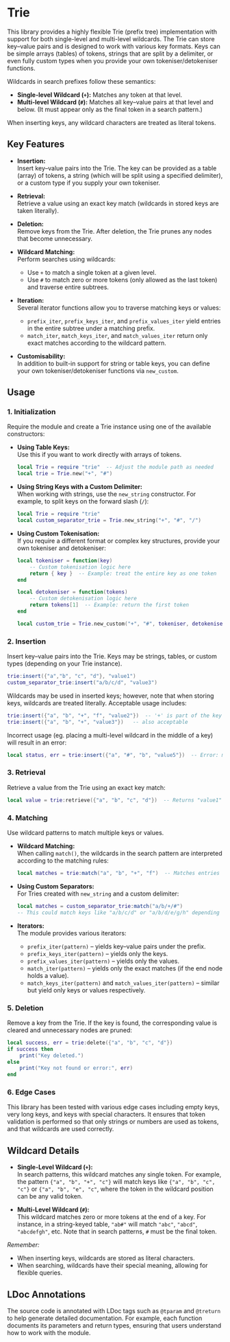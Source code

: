 # Trie

This library provides a highly flexible Trie (prefix tree) implementation with support for both single-level and multi-level wildcards. The Trie can store key–value pairs and is designed to work with various key formats. Keys can be simple arrays (tables) of tokens, strings that are split by a delimiter, or even fully custom types when you provide your own tokeniser/detokeniser functions.

Wildcards in search prefixes follow these semantics:

- **Single-level Wildcard (`+`):** Matches any token at that level.
- **Multi-level Wildcard (`#`):** Matches all key–value pairs at that level and below. (It must appear only as the final token in a search pattern.)

When inserting keys, any wildcard characters are treated as literal tokens.


## Key Features

- **Insertion:**  
  Insert key–value pairs into the Trie. The key can be provided as a table (array) of tokens, a string (which will be split using a specified delimiter), or a custom type if you supply your own tokeniser.
  
- **Retrieval:**  
  Retrieve a value using an exact key match (wildcards in stored keys are taken literally).
  
- **Deletion:**  
  Remove keys from the Trie. After deletion, the Trie prunes any nodes that become unnecessary.
  
- **Wildcard Matching:**  
  Perform searches using wildcards:
  - Use `+` to match a single token at a given level.
  - Use `#` to match zero or more tokens (only allowed as the last token) and traverse entire subtrees.
  
- **Iteration:**  
  Several iterator functions allow you to traverse matching keys or values:
  - `prefix_iter`, `prefix_keys_iter`, and `prefix_values_iter` yield entries in the entire subtree under a matching prefix.
  - `match_iter`, `match_keys_iter`, and `match_values_iter` return only exact matches according to the wildcard pattern.

- **Customisability:**  
  In addition to built-in support for string or table keys, you can define your own tokeniser/detokeniser functions via `new_custom`.


## Usage

### 1. Initialization

Require the module and create a Trie instance using one of the available constructors:

- **Using Table Keys:**  
  Use this if you want to work directly with arrays of tokens.

  ```lua
  local Trie = require "trie"  -- Adjust the module path as needed
  local trie = Trie.new("+", "#")
  ```

- **Using String Keys with a Custom Delimiter:**  
  When working with strings, use the `new_string` constructor. For example, to split keys on the forward slash (`/`):

  ```lua
  local Trie = require "trie"
  local custom_separator_trie = Trie.new_string("+", "#", "/")
  ```

- **Using Custom Tokenisation:**  
  If you require a different format or complex key structures, provide your own tokeniser and detokeniser:

  ```lua
  local tokeniser = function(key)
      -- Custom tokenisation logic here
      return { key }  -- Example: treat the entire key as one token
  end

  local detokeniser = function(tokens)
      -- Custom detokenisation logic here
      return tokens[1]  -- Example: return the first token
  end

  local custom_trie = Trie.new_custom("+", "#", tokeniser, detokeniser)
  ```

### 2. Insertion

Insert key–value pairs into the Trie. Keys may be strings, tables, or custom types (depending on your Trie instance).

```lua
trie:insert({"a","b", "c", "d"}, "value1")
custom_separator_trie:insert("a/b/c/d", "value3")
```

Wildcards may be used in inserted keys; however, note that when storing keys, wildcards are treated literally. Acceptable usage includes:

```lua
trie:insert({"a", "b", "+", "f", "value2"})  -- '+' is part of the key token
trie:insert({"a", "b", "+", "value3"})   -- also acceptable
```

Incorrect usage (eg. placing a multi-level wildcard in the middle of a key) will result in an error:

```lua
local status, err = trie:insert({"a", "#", "b", "value5"})  -- Error: multi-level wildcard can only appear at the end
```

### 3. Retrieval

Retrieve a value from the Trie using an exact key match:

```lua
local value = trie:retrieve({"a", "b", "c", "d"})  -- Returns "value1" if the key exists
```

### 4. Matching

Use wildcard patterns to match multiple keys or values.

- **Wildcard Matching:**  
  When calling `match()`, the wildcards in the search pattern are interpreted according to the matching rules:
  
  ```lua
  local matches = trie:match("a", "b", "+", "f")  -- Matches entries like {"a", "b", "c", f"}, {"a", "b", "d", "f"}, etc.
  ```
  
- **Using Custom Separators:**  
  For Tries created with `new_string` and a custom delimiter:

  ```lua
  local matches = custom_separator_trie:match("a/b/+/#")
  -- This could match keys like "a/b/c/d" or "a/b/d/e/g/h" depending on the inserted entries.
  ```

- **Iterators:**  
  The module provides various iterators:
  - `prefix_iter(pattern)` – yields key–value pairs under the prefix.
  - `prefix_keys_iter(pattern)` – yields only the keys.
  - `prefix_values_iter(pattern)` – yields only the values.
  - `match_iter(pattern)` – yields only the exact matches (if the end node holds a value).
  - `match_keys_iter(pattern)` and `match_values_iter(pattern)` – similar but yield only keys or values respectively.

### 5. Deletion

Remove a key from the Trie. If the key is found, the corresponding value is cleared and unnecessary nodes are pruned:

```lua
local success, err = trie:delete({"a", "b", "c", "d"})
if success then
    print("Key deleted.")
else
    print("Key not found or error:", err)
end
```

### 6. Edge Cases

This library has been tested with various edge cases including empty keys, very long keys, and keys with special characters. It ensures that token validation is performed so that only strings or numbers are used as tokens, and that wildcards are used correctly.


## Wildcard Details

- **Single-Level Wildcard (`+`):**  
  In search patterns, this wildcard matches any single token. For example, the pattern `{"a", "b", "+", "c"}` will match keys like `{"a", "b", "c", "c"}` or `{"a", "b", "e", "c"`, where the token in the wildcard position can be any valid token.

- **Multi-Level Wildcard (`#`):**  
  This wildcard matches zero or more tokens at the end of a key. For instance, in a string-keyed table, `"ab#"` will match `"abc"`, `"abcd"`, `"abcdefgh"`, etc. Note that in search patterns, `#` must be the final token.

*Remember:*  
- When inserting keys, wildcards are stored as literal characters.  
- When searching, wildcards have their special meaning, allowing for flexible queries.


## LDoc Annotations

The source code is annotated with LDoc tags such as `@tparam` and `@treturn` to help generate detailed documentation. For example, each function documents its parameters and return types, ensuring that users understand how to work with the module.
